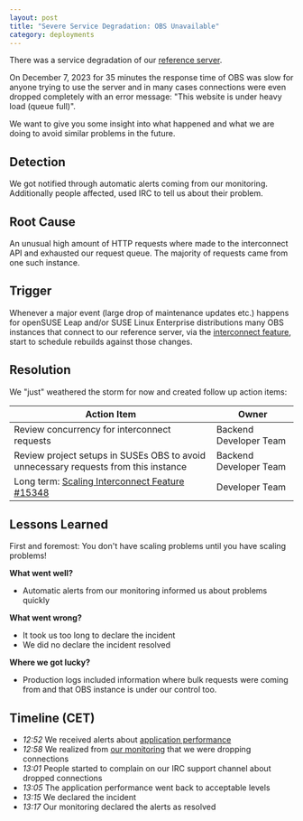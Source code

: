 ```yaml
---
layout: post
title: "Severe Service Degradation: OBS Unavailable"
category: deployments
---
```


There was a service degradation of our [reference server](https://build.opensuse.org/).

On December 7, 2023 for 35 minutes the response time of OBS was slow for anyone trying to use
the server and in many cases connections were even dropped completely with an error
message: "This website is under heavy load (queue full)".

We want to give you some insight into what happened and what we are doing to
avoid similar problems in the future.

## Detection

We got notified through automatic alerts coming from our monitoring. Additionally people
affected, used IRC to tell us about their problem.

## Root Cause

An unusual high amount of HTTP requests where made to the interconnect API and exhausted
our request queue. The majority of requests came from one such instance.

## Trigger

Whenever a major event (large drop of maintenance updates etc.) happens for openSUSE Leap and/or SUSE Linux
Enterprise distributions many OBS instances that connect to our reference server,
via the [interconnect feature](https://openbuildservice.org/help/manuals/obs-user-guide/cha.obs.concepts#id-1.5.10.3.5),
start to schedule rebuilds against those changes.

## Resolution

We "just" weathered the storm for now and created follow up action items:

| Action Item | Owner |
|---          |---    |
| Review concurrency for interconnect requests | Backend Developer Team |
| Review project setups in SUSEs OBS to avoid unnecessary requests from this instance | Backend Developer Team |
| Long term: [Scaling Interconnect Feature #15348](https://github.com/openSUSE/open-build-service/issues/15348)| Developer Team|

## Lessons Learned

First and foremost: You don't have scaling problems until you have scaling problems!

**What went well?**

- Automatic alerts from our monitoring informed us about problems quickly

**What went wrong?**

* It took us too long to declare the incident
* We did no declare the incident resolved

**Where we got lucky?**

* Production logs included information where bulk requests were coming from and that OBS instance is under our control too.

## Timeline (CET)

- *12:52* We received alerts about [application performance](https://obs-measure.opensuse.org/d/1hfbqvOMz/apm-overview?orgId=1&viewPanel=31&from=1701947807530&to=1701952737355)
- *12:58* We realized from [our monitoring](https://obs-measure.opensuse.org/d/H_EK_qvGk/passenger?orgId=1&viewPanel=8&from=1701948004957&to=1701953478197) that we were dropping connections
- *13:01* People started to complain on our IRC support channel about dropped connections
- *13:05* The application performance went back to acceptable levels
- *13:15* We declared the incident
- *13:17* Our monitoring declared the alerts as resolved

